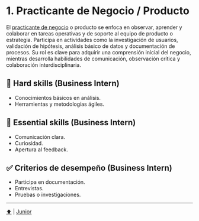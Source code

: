 # 1. Practicante de Negocio / Producto

El [practicante de negocio](./knowledge/business/01-intern.md) o producto se enfoca en observar, aprender y colaborar en tareas operativas y de soporte al equipo de producto o estrategia. Participa en actividades como la investigación de usuarios, validación de hipótesis, análisis básico de datos y documentación de procesos. Su rol es clave para adquirir una comprensión inicial del negocio, mientras desarrolla habilidades de comunicación, observación crítica y colaboración interdisciplinaria.

## 🔧 Hard skills (Business Intern)

- Conocimientos básicos en análisis.
- Herramientas y metodologías ágiles.

## 🧠 Essential skills (Business Intern)

- Comunicación clara.
- Curiosidad.
- Apertura al feedback.

## ✅ Criterios de desempeño (Business Intern)

- Participa en documentación.
- Entrevistas.
- Pruebas o investigaciones.

---

[⬆️](/knowledge/README.md#1-practicante-de-negocio--producto) | [Junior](./02-junior.md)

